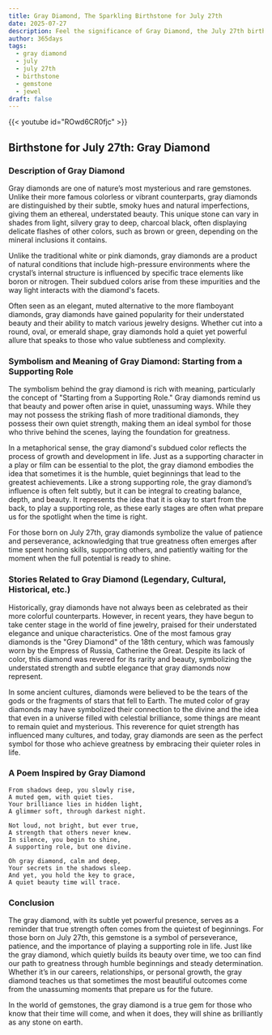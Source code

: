 ```yaml
---
title: Gray Diamond, The Sparkling Birthstone for July 27th
date: 2025-07-27
description: Feel the significance of Gray Diamond, the July 27th birthstone symbolizing Starting from a supporting role. Let its beauty and meaning brighten your day.
author: 365days
tags:
  - gray diamond
  - july
  - july 27th
  - birthstone
  - gemstone
  - jewel
draft: false
---
```


{{< youtube id="ROwd6CR0fjc" >}}

## Birthstone for July 27th: Gray Diamond

### Description of Gray Diamond

Gray diamonds are one of nature’s most mysterious and rare gemstones. Unlike their more famous colorless or vibrant counterparts, gray diamonds are distinguished by their subtle, smoky hues and natural imperfections, giving them an ethereal, understated beauty. This unique stone can vary in shades from light, silvery gray to deep, charcoal black, often displaying delicate flashes of other colors, such as brown or green, depending on the mineral inclusions it contains.

Unlike the traditional white or pink diamonds, gray diamonds are a product of natural conditions that include high-pressure environments where the crystal’s internal structure is influenced by specific trace elements like boron or nitrogen. Their subdued colors arise from these impurities and the way light interacts with the diamond's facets.

Often seen as an elegant, muted alternative to the more flamboyant diamonds, gray diamonds have gained popularity for their understated beauty and their ability to match various jewelry designs. Whether cut into a round, oval, or emerald shape, gray diamonds hold a quiet yet powerful allure that speaks to those who value subtleness and complexity.

### Symbolism and Meaning of Gray Diamond: Starting from a Supporting Role

The symbolism behind the gray diamond is rich with meaning, particularly the concept of "Starting from a Supporting Role." Gray diamonds remind us that beauty and power often arise in quiet, unassuming ways. While they may not possess the striking flash of more traditional diamonds, they possess their own quiet strength, making them an ideal symbol for those who thrive behind the scenes, laying the foundation for greatness.

In a metaphorical sense, the gray diamond's subdued color reflects the process of growth and development in life. Just as a supporting character in a play or film can be essential to the plot, the gray diamond embodies the idea that sometimes it is the humble, quiet beginnings that lead to the greatest achievements. Like a strong supporting role, the gray diamond’s influence is often felt subtly, but it can be integral to creating balance, depth, and beauty. It represents the idea that it is okay to start from the back, to play a supporting role, as these early stages are often what prepare us for the spotlight when the time is right.

For those born on July 27th, gray diamonds symbolize the value of patience and perseverance, acknowledging that true greatness often emerges after time spent honing skills, supporting others, and patiently waiting for the moment when the full potential is ready to shine.

### Stories Related to Gray Diamond (Legendary, Cultural, Historical, etc.)

Historically, gray diamonds have not always been as celebrated as their more colorful counterparts. However, in recent years, they have begun to take center stage in the world of fine jewelry, praised for their understated elegance and unique characteristics. One of the most famous gray diamonds is the "Grey Diamond" of the 18th century, which was famously worn by the Empress of Russia, Catherine the Great. Despite its lack of color, this diamond was revered for its rarity and beauty, symbolizing the understated strength and subtle elegance that gray diamonds now represent.

In some ancient cultures, diamonds were believed to be the tears of the gods or the fragments of stars that fell to Earth. The muted color of gray diamonds may have symbolized their connection to the divine and the idea that even in a universe filled with celestial brilliance, some things are meant to remain quiet and mysterious. This reverence for quiet strength has influenced many cultures, and today, gray diamonds are seen as the perfect symbol for those who achieve greatness by embracing their quieter roles in life.

### A Poem Inspired by Gray Diamond

```
From shadows deep, you slowly rise,  
A muted gem, with quiet ties.  
Your brilliance lies in hidden light,  
A glimmer soft, through darkest night.

Not loud, not bright, but ever true,  
A strength that others never knew.  
In silence, you begin to shine,  
A supporting role, but one divine.

Oh gray diamond, calm and deep,  
Your secrets in the shadows sleep.  
And yet, you hold the key to grace,  
A quiet beauty time will trace.
```

### Conclusion

The gray diamond, with its subtle yet powerful presence, serves as a reminder that true strength often comes from the quietest of beginnings. For those born on July 27th, this gemstone is a symbol of perseverance, patience, and the importance of playing a supporting role in life. Just like the gray diamond, which quietly builds its beauty over time, we too can find our path to greatness through humble beginnings and steady determination. Whether it’s in our careers, relationships, or personal growth, the gray diamond teaches us that sometimes the most beautiful outcomes come from the unassuming moments that prepare us for the future.

In the world of gemstones, the gray diamond is a true gem for those who know that their time will come, and when it does, they will shine as brilliantly as any stone on earth.